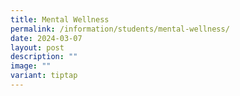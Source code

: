 ```yaml
---
title: Mental Wellness
permalink: /information/students/mental-wellness/
date: 2024-03-07
layout: post
description: ""
image: ""
variant: tiptap
---
```

